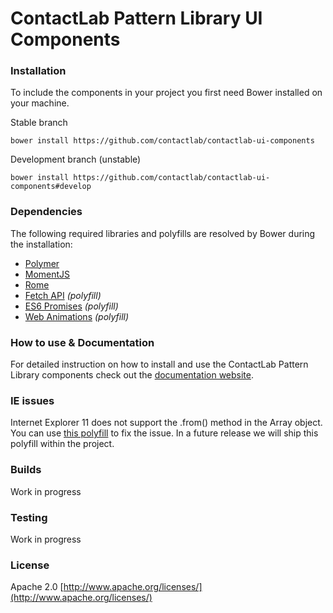 # ContactLab Pattern Library UI Components

### Installation
To include the components in your project you first need Bower installed on your machine.

Stable branch

	bower install https://github.com/contactlab/contactlab-ui-components

Development branch (unstable)

	bower install https://github.com/contactlab/contactlab-ui-components#develop

### Dependencies
The following required libraries and polyfills are resolved by Bower during the installation:

- [Polymer](https://www.polymer-project.org/1.0/)
- [MomentJS](http://momentjs.com/)
- [Rome](https://bevacqua.github.io/rome/)
- [Fetch API](http://github.github.io/fetch/) *(polyfill)*
- [ES6 Promises](https://github.com/stefanpenner/es6-promise) *(polyfill)*
- [Web Animations](https://github.com/web-animations/web-animations-js) *(polyfill)*

### How to use & Documentation
For detailed instruction on how to install and use the ContactLab Pattern Library components check out the [documentation website](https://ux.contactlab.com).

### IE issues
Internet Explorer 11 does not support the .from() method in the Array object. You can use [this polyfill](https://github.com/ChilldeinEistee/Array.from) to fix the issue. In a future release we will ship this polyfill within the project.

### Builds
Work in progress

<!-- ### Building
* gulp build: 					creates a minified file containing all the components in the root folder.
* gulp build -s: 				vulcanize every single component separately.
* gulp build -s 'folder':		vulcanize specific component. -->

### Testing
Work in progress

### License
Apache 2.0 [http://www.apache.org/licenses/](http://www.apache.org/licenses/)
